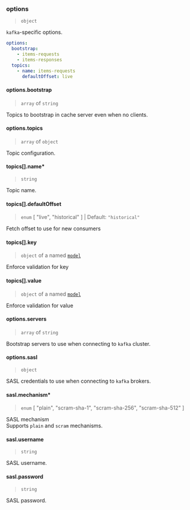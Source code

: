 ### options

> `object`

`kafka`-specific options.

```yaml
options:
  bootstrap:
    - items-requests
    - items-responses
  topics:
    - name: items-requests
      defaultOffset: live
```

#### options.bootstrap

> `array` of `string`

Topics to bootstrap in cache server even when no clients.

#### options.topics

> `array` of `object`

Topic configuration.

#### topics[].name\*

> `string`

Topic name.

#### topics[].defaultOffset

> `enum` [ "live", "historical" ] | Default: `"historical"`

Fetch offset to use for new consumers

#### topics[].key

> `object` of a named [`model`](../models/)

Enforce validation for key

#### topics[].value

> `object` of a named [`model`](../models/)

Enforce validation for value

#### options.servers

> `array` of `string`

Bootstrap servers to use when connecting to `kafka` cluster.

#### options.sasl

> `object`

SASL credentials to use when connecting to `kafka` brokers.

#### sasl.mechanism\*

> `enum` [ "plain", "scram-sha-1", "scram-sha-256", "scram-sha-512" ]

SASL mechanism\
Supports `plain` and `scram` mechanisms.

#### sasl.username

> `string`

SASL username.

#### sasl.password

> `string`

SASL password.
